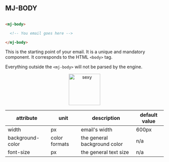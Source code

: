 
## MJ-BODY

``` html

<mj-body>

  <!-- You email goes here -->

</mj-body>

```

This is the starting point of your email. It is a unique and mandatory component.
It corresponds to the HTML `<body>` tag.

Everything outside the `<mj-body>` will not be parsed by the engine.

<p align="center">
  <a href="/try-it-live/body"><img width="100px" src="http://imgh.us/TRYITLIVE.svg" alt="sexy" /></a>
</p>

attribute            | unit          | description                    | default value
---------------------|---------------|--------------------------------|---------------
width                | px            | email's width                  | 600px
background-color     | color formats | the general background color   | n/a
font-size            | px            | the general text size          | n/a
